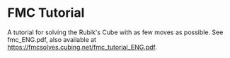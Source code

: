 # FMC Tutorial
A tutorial for solving the Rubik's Cube with as few moves as possible.
See fmc_ENG.pdf, also available at https://fmcsolves.cubing.net/fmc_tutorial_ENG.pdf.

